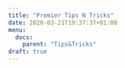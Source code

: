 ```yaml
---
title: "Premier Tips N Tricks"
date: 2020-03-21T19:37:37+01:00
menu:
  docs:
    parent: "Tips&Tricks"
draft: true
---
```



